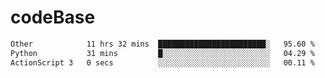 # codeBase
<!--START_SECTION:waka-->

```txt
Other            11 hrs 32 mins  ████████████████████████░   95.60 %
Python           31 mins         █░░░░░░░░░░░░░░░░░░░░░░░░   04.29 %
ActionScript 3   0 secs          ░░░░░░░░░░░░░░░░░░░░░░░░░   00.11 %
```

<!--END_SECTION:waka-->
